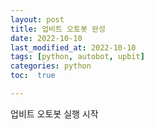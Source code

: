 ```yaml
---
layout: post
title: 업비트 오토봇 완성
date: 2022-10-10 
last_modified_at: 2022-10-10
tags: [python, autobot, upbit]
categories: python
toc:  true

---
```


업비트 오토봇 실행 시작